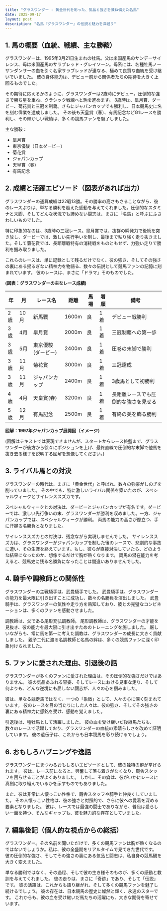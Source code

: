 ```yaml
---
title: "グラスワンダー - 黄金世代を彩った、気品と強さを兼ね備えた名馬"
date: 2025-09-17
layout: post
description: "名馬『グラスワンダー』の伝説と魅力を深堀り"
---
```


## 1. 馬の概要（血統、戦績、主な勝鞍）

グラスワンダーは、1995年3月21日生まれの牡馬。父は米国産馬のサンデーサイレンス、母は米国産馬のサラブレッド・グレイソーン。母系には、名種牡馬ノーザンダンサーの血を引く名家サラブレッドが連なる、極めて良質な血統を受け継いでいました。  彼の身体能力は、デビュー前から関係者たちの期待を大きく上回るものでした。

その期待に応えるかのように、グラスワンダーは2歳時にデビュー。圧倒的な強さで勝ち星を重ね、クラシック戦線へと駒を進めます。  3歳時は、皐月賞、ダービー、菊花賞と三冠を制覇。さらにジャパンカップでも勝利し、日本競馬史に名を刻む偉業を達成しました。  その後も天皇賞（春）、有馬記念などG1レースを勝利し、その輝かしい戦績は、多くの競馬ファンを魅了しました。

主な勝鞍：

* 皐月賞
* 東京優駿（日本ダービー）
* 菊花賞
* ジャパンカップ
* 天皇賞（春）
* 有馬記念


## 2. 成績と活躍エピソード（図表があれば出力）

グラスワンダーの通算成績は22戦13勝。その勝率の高さもさることながら、彼のレースぶりは、単なる勝利を超えた感動を与えてくれました。圧倒的なスタミナと末脚、そしてどんな状況でも諦めない闘志は、まさに「名馬」と呼ぶにふさわしいものでした。

特に印象的なのは、3歳時の三冠レース。皐月賞では、抜群の瞬発力で後続を突き放し、ダービーでは、激しい先行争いを制し、最後まで粘り強く走り抜きました。そして菊花賞では、長距離戦特有の消耗戦をものともせず、力強い走りで勝利を掴み取りました。

これらのレースは、単に記録として残るだけでなく、彼の強さ、そしてその強さの裏にある揺るぎない精神力を物語る、数々の伝説として競馬ファンの記憶に刻まれています。  彼のレースは、まさに「ドラマ」そのものでした。

**(図表：グラスワンダーの主なレース成績)**

| 年 | 月 | レース名        | 距離 | 馬場 | 着順 | 備考                               |
|---|----|-----------------|------|------|-----|------------------------------------|
| 2歳 | 10月| 新馬戦          | 1600m| 良    | 1着 | デビュー戦勝利                       |
| 3歳 | 4月| 皐月賞          | 2000m| 良    | 1着 | 三冠制覇への第一歩                   |
| 3歳 | 5月| 東京優駿(ダービー)| 2400m| 良    | 1着 | 圧巻の末脚で勝利                   |
| 3歳 | 11月| 菊花賞          | 3000m| 良    | 1着 | 三冠達成                             |
| 3歳 | 11月| ジャパンカップ    | 2400m| 良    | 1着 | 3歳馬として初勝利                     |
| 4歳 | 4月| 天皇賞(春)      | 3200m| 良    | 1着 | 長距離レースでも圧倒的な強さを見せる |
| 5歳 | 12月| 有馬記念        | 2500m| 良    | 1着 | 有終の美を飾る勝利                   |


**図解：1997年ジャパンカップ展開図（イメージ）**

(図解はテキストでは表現できませんが、スタートからレース終盤まで、グラスワンダーが後方から徐々にポジションを上げ、最終直線で圧倒的な末脚で他馬を抜き去る様子を説明する図解を想像してください。)


## 3. ライバル馬との対決

グラスワンダーの時代は、まさに「黄金世代」と呼ばれ、数々の強豪がしのぎを削っていました。  その中でも、特に激しいライバル関係を築いたのが、スペシャルウィークとサイレンススズカです。

スペシャルウィークとの対決は、ダービーとジャパンカップが有名です。ダービーでは、激しい先行争いの末、グラスワンダーが勝利を収めました。一方、ジャパンカップでは、スペシャルウィークが勝利。  両馬の能力の高さが際立つ、手に汗握る名勝負となりました。

サイレンススズカとの対決は、残念ながら実現しませんでした。  サイレンススズカは、グラスワンダーがジャパンカップを制した後のレースで、悲劇的な事故に遭い、その生涯を終えています。もし、彼らが直接対決していたら、どのような結果になったのか、想像するだけで胸が熱くなります。  両馬の潜在能力を考えると、競馬史に残る名勝負になったことは間違いありませんでした。


## 4. 騎手や調教師との関係性

グラスワンダーの主戦騎手は、武豊騎手でした。  武豊騎手は、グラスワンダーの能力を最大限に引き出すことに成功し、数々の名勝負を演出しました。  武豊騎手は、グラスワンダーの気性や走り方を熟知しており、彼との完璧なコンビネーションは、多くのファンを感動させました。

調教師は、父である尾形充弘調教師。  尾形調教師は、グラスワンダーの才能を見抜き、彼の能力を最大限に引き出すためのトレーニングを施しました。  厳しいながらも、常に馬を第一に考えた調教は、グラスワンダーの成長に大きく貢献しました。  親子二代に渡る名調教師と名馬の絆は、多くの競馬ファンに深く印象付けられました。


## 5. ファンに愛された理由、引退後の話

グラスワンダーが多くのファンに愛された理由は、その圧倒的な強さだけではありません。  彼の気品あふれる容姿、そしてレースにおける見事な走り、そして何よりも、どんな逆境にも屈しない闘志が、人々の心を掴みました。

彼は、単なる競走馬ではなく、一つの「象徴」として、人々の心に深く刻まれています。  彼のレースを目の当たりにした人々は、彼の強さ、そしてその強さの裏にある精神力に感銘を受け、感動を覚えました。

引退後は、種牡馬として活躍しました。  彼の血を受け継いだ後継馬たちも、数々のレースで活躍しており、グラスワンダーの血統の素晴らしさを改めて証明しています。  彼の遺伝子は、これからも日本競馬を彩り続けるでしょう。


## 6. おもしろハプニングや逸話

グラスワンダーにまつわるおもしろいエピソードとして、彼の独特の癖が挙げられます。  彼は、レース前になると、興奮して落ち着きがなくなり、厩舎スタッフを困らせることがよくありました。  しかし、その癖は、彼がいかにレースに真剣に取り組んでいるかを示すものでもありました。

また、彼は非常に人懐っこい性格で、厩舎スタッフや騎手と仲良くしていました。  その人懐っこい性格は、彼の強さと対照的で、さらに彼への愛着を深める要素となりました。  彼は、レースでは最強の闘士でありながら、普段は愛らしい一面を持つ、そんなギャップも、彼を魅力的な存在としていました。


## 7. 編集後記（個人的な視点からの総括）

グラスワンダー。その名前を聞いただけで、多くの競馬ファンは胸が熱くなるのではないでしょうか。私は、彼の全盛期をリアルタイムで見てきた世代です。  彼の圧倒的な強さ、そしてその強さの裏にある気品と闘志は、私自身の競馬観を大きく変えました。

単なる勝利ではなく、その過程、そして彼の生き様そのものが、多くの感動と教訓を与えてくれました。  彼の走りは、まさに「奇跡」であり、そして「伝説」です。  彼の活躍は、これからも語り継がれ、そして多くの競馬ファンを魅了し続けるでしょう。  彼の存在は、日本競馬の歴史に燦然と輝く、永遠のスターです。  これからも、彼の血を受け継いだ馬たちの活躍にも、大きな期待を寄せています。
